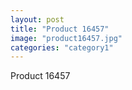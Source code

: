 ```yaml
---
layout: post
title: "Product 16457"
image: "product16457.jpg"
categories: "category1"
---
```

Product 16457
